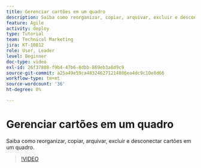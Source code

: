 ```yaml
---
title: Gerenciar cartões em um quadro
description: Saiba como reorganizar, copiar, arquivar, excluir e desconectar cartões em um quadro.
feature: Agile
activity: deploy
type: Tutorial
team: Technical Marketing
jira: KT-10812
role: User, Leader
level: Beginner
doc-type: video
exl-id: 26f37808-f9b4-47b6-8dbb-869eb3a8d9c9
source-git-commit: a25a49e59ca483246271214886ea4dc9c10e8d66
workflow-type: tm+mt
source-wordcount: '36'
ht-degree: 0%

---
```


# Gerenciar cartões em um quadro

Saiba como reorganizar, copiar, arquivar, excluir e desconectar cartões em um quadro.

>[!VIDEO](https://video.tv.adobe.com/v/346810)
